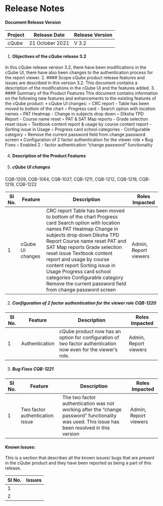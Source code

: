 # Release Notes

#### Document Release Version

|Project    |Release Date    |Release Version|
|---------|----------------|------------------|
|cQube    |21 October 2021  |V 3.2    |


1. #### Objectives of the cQube release 3.2
In this cQube release version 3.2, there have been modifications in the cQube UI, there have also been changes to the authentication process for the report viewer. 
2. #### Scope
cQube product release features and issues are described in this version 3.2. This document contains a description of the modifications in the cQube UI and the features added.
3. #### Summary of the Product Features 
This document contains information on the following new features and enhancements to the existing features of the cQube product: 
     • cQube UI changes:
        ◦ CRC report - Table has been moved to bottom of the chart
        ◦ Progress card - Search option with location names
        ◦ PAT Heatmap - Change in subjects drop down 
        ◦ Diksha TPD Report - Course name reset 
        ◦ PAT & SAT Map reports - Grade selection reset issue 
        ◦ Textbook content report & usage by course content report - Sorting issue in Usage 
        ◦ Progress card school categories - Configurable category 
        ◦ Remove the current password field from change password screen
    • Configuration of 2 factor authentication for the viewer role
    • Bug Fixes
        ◦ Enabled 2 - factor authentication “change password” functionality

4. #### Description of the Product Features
1. ##### cQube UI changes
CQB-1209, CQB-1064, CQB-1027, CQB-1211, CQB-1212, CQB-1218, CQB-1219, CQB-1222

|Sl No.   |Feature   |Description|Roles Impacted|
|---------|----------------|------------------|-------------|
|1|cQube UI changes|CRC report  Table has been moved to bottom of the chart Progress card  Search option with location names PAT Heatmap  Change in subjects drop down Diksha TPD Report  Course name reset PAT and SAT Map reports  Grade selection reset issue Textbook content report and usage by course content report  Sorting issue in Usage Progress card school categories  Configurable category Remove the current password field from change password screen|Admin, Report viewers|
2. ##### Configuration of 2 factor authentication for the viewer role CQB-1220
|Sl No.   |Feature   |Description|Roles Impacted|
|---------|----------------|------------------|-------------|
|1|Authentication|cQube product now has an option for configuration of two factor authentication now even for the viewer’s role.|Admin, Report viewers |

3. ##### Bug Fixes CQB-1221 
|Sl No.   |Feature   |Description|Roles Impacted|
|---------|----------------|------------------|-------------|
|1|Two factor authentication issue |The two factor authentication was not working after the “change password” functionality was used. This issue has been resolved in this version |Admin, Report viewers |

#### Known Issues: 
This is a section that describes all the known issues/ bugs that are present in the cQube product and they have been reported as being a part of this release.

|Sl No.   |Issues   |
|---------------|----------------------|
|1|
|2|
